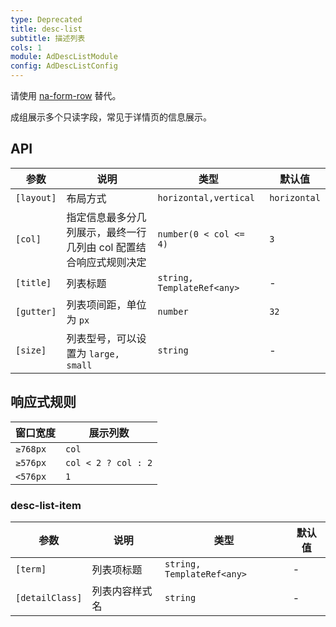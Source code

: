 ```yaml
---
type: Deprecated
title: desc-list
subtitle: 描述列表
cols: 1
module: AdDescListModule
config: AdDescListConfig
---
```


请使用 [na-form-row](/components/form-row) 替代。

成组展示多个只读字段，常见于详情页的信息展示。

## API

参数 | 说明 | 类型 | 默认值
----|------|-----|------
`[layout]` | 布局方式  | `horizontal,vertical` | `horizontal`
`[col]` | 指定信息最多分几列展示，最终一行几列由 col 配置结合响应式规则决定 | `number(0 < col <= 4)` | `3`
`[title]` | 列表标题  | `string, TemplateRef<any>` | -
`[gutter]` | 列表项间距，单位为 `px`  | `number` | `32`
`[size]` | 列表型号，可以设置为 `large, small`  | `string` | -

## 响应式规则

| 窗口宽度             | 展示列数                                      |
|---------------------|---------------------------------------------|
| `≥768px`           |  `col`                                       |
| `≥576px`           |  `col < 2 ? col : 2`                         |
| `<576px`           |  `1`                                         |

### desc-list-item

| 参数            | 说明           | 类型                       | 默认值 |
|-----------------|----------------|----------------------------|--------|
| `[term]`        | 列表项标题     | `string, TemplateRef<any>` | -      |
| `[detailClass]` | 列表内容样式名 | `string`                   | -      |

